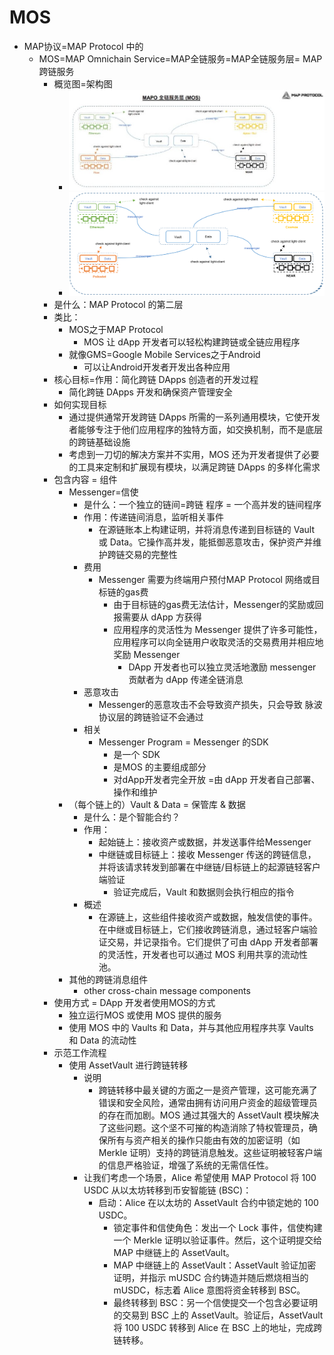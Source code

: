 # MOS

* MAP协议=MAP Protocol 中的 
  * MOS=MAP Omnichain Service=MAP全链服务=MAP全链服务层= MAP跨链服务 
    * 概览图=架构图
      * ![map_mos_layer](../../../../assets/img/map_mos_layer.png)
      * ![map_mos_layer_en](../../../../assets/img/map_mos_layer_en.png)
    * 是什么：MAP Protocol 的第二层 
    * 类比： 
      * MOS之于MAP Protocol 
        * MOS 让 dApp 开发者可以轻松构建跨链或全链应用程序 
      * 就像GMS=Google Mobile Services之于Android 
        * 可以让Android开发者开发出各种应用 
    * 核心目标=作用：简化跨链 DApps 创造者的开发过程 
      * 简化跨链 DApps 开发和确保资产管理安全 
    * 如何实现目标 
      * 通过提供通常开发跨链 DApps 所需的一系列通用模块，它使开发者能够专注于他们应用程序的独特方面，如交换机制，而不是底层的跨链基础设施 
      * 考虑到一刀切的解决方案并不实用，MOS 还为开发者提供了必要的工具来定制和扩展现有模块，以满足跨链 DApps 的多样化需求 
    * 包含内容 = 组件 
      * Messenger=信使 
        * 是什么：一个独立的链间=跨链 程序 = 一个高并发的链间程序 
        * 作用：传递链间消息，监听相关事件 
          * 在源链账本上构建证明，并将消息传递到目标链的 Vault 或 Data。它操作高并发，能抵御恶意攻击，保护资产并维护跨链交易的完整性 
        * 费用 
          * Messenger 需要为终端用户预付MAP Protocol 网络或目标链的gas费 
            * 由于目标链的gas费无法估计，Messenger的奖励或回报需要从 dApp 方获得 
            * 应用程序的灵活性为 Messenger 提供了许多可能性，应用程序可以向全链用户收取灵活的交易费用并相应地奖励 Messenger 
              * DApp 开发者也可以独立灵活地激励 messenger 贡献者为 dApp 传递全链消息 
        * 恶意攻击 
          * Messenger的恶意攻击不会导致资产损失，只会导致 脉波协议层的跨链验证不会通过 
        * 相关 
          * Messenger Program = Messenger 的SDK 
            * 是一个 SDK 
            * 是MOS 的主要组成部分 
            * 对dApp开发者完全开放 =由 dApp 开发者自己部署、操作和维护 
      * （每个链上的）Vault & Data = 保管库 & 数据 
        * 是什么：是个智能合约？ 
        * 作用： 
          * 起始链上：接收资产或数据，并发送事件给Messenger 
          * 中继链或目标链上：接收 Messenger 传送的跨链信息，并将该请求转发到部署在中继链/目标链上的起源链轻客户端验证 
            * 验证完成后，Vault 和数据则会执行相应的指令 
        * 概述 
          * 在源链上，这些组件接收资产或数据，触发信使的事件。在中继或目标链上，它们接收跨链消息，通过轻客户端验证交易，并记录指令。它们提供了可由 dApp 开发者部署的灵活性，开发者也可以通过 MOS 利用共享的流动性池。 
      * 其他的跨链消息组件 
        * other cross-chain message components 
    * 使用方式 = DApp 开发者使用MOS的方式 
      * 独立运行MOS 或使用 MOS 提供的服务 
      * 使用 MOS 中的 Vaults 和 Data，并与其他应用程序共享 Vaults 和 Data 的流动性 
    * 示范工作流程 
      * 使用 AssetVault 进行跨链转移 
        * 说明 
          * 跨链转移中最关键的方面之一是资产管理，这可能充满了错误和安全风险，通常由拥有访问用户资金的超级管理员的存在而加剧。MOS 通过其强大的 AssetVault 模块解决了这些问题。这个坚不可摧的构造消除了特权管理员，确保所有与资产相关的操作只能由有效的加密证明（如 Merkle 证明）支持的跨链消息触发。这些证明被轻客户端的信息严格验证，增强了系统的无需信任性。 
        * 让我们考虑一个场景，Alice 希望使用 MAP Protocol 将 100 USDC 从以太坊转移到币安智能链 (BSC)： 
          * 启动：Alice 在以太坊的 AssetVault 合约中锁定她的 100 USDC。 
            * 锁定事件和信使角色：发出一个 Lock 事件，信使构建一个 Merkle 证明以验证事件。然后，这个证明提交给 MAP 中继链上的 AssetVault。 
            * MAP 中继链上的 AssetVault：AssetVault 验证加密证明，并指示 mUSDC 合约铸造并随后燃烧相当的 mUSDC，标志着 Alice 意图将资金转移到 BSC。 
            * 最终转移到 BSC：另一个信使提交一个包含必要证明的交易到 BSC 上的 AssetVault。验证后，AssetVault 将 100 USDC 转移到 Alice 在 BSC 上的地址，完成跨链转移。 
